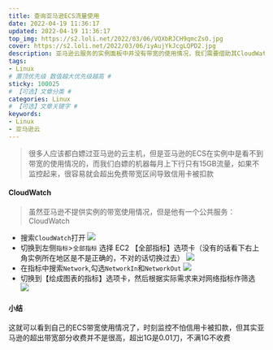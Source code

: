 ```yaml
---
title: 查询亚马逊ECS流量使用
date: 2022-04-19 11:36:17
updated: 2022-04-19 11:36:17
top_img: https://s2.loli.net/2022/03/06/VQXbRJCH9qmcZsO.jpg
cover: https://s2.loli.net/2022/03/06/iyAujYkJcgLQPD2.jpg
description: 亚马逊云服务的实例面板中并没有带宽的使用情况，我们需要借助其CloudWatch中的指标来统计带宽使用情况，避免超出套餐流量造成信用卡扣费
tags:
- Linux  
# 置顶优先级 数值越大优先级越高 #
sticky: 100025
# 【可选】文章分类 #
categories: Linux
# 【可选】文章关键字 #
keywords:
- Linux
- 亚马逊云
---
```


> 很多人应该都白嫖过亚马逊的云主机，但是亚马逊的ECS在实例中是看不到带宽的使用情况的，而我们白嫖的机器每月上下行只有15GB流量，如果不监控起来，很容易就会超出免费带宽区间导致信用卡被扣款

#### CloudWatch
> 虽然亚马逊不提供实例的带宽使用情况，但是他有一个公共服务：CloudWatch

- 搜索`CloudWatch`打开
![](https://byzhao-blog-1257201044.cos.ap-beijing.myqcloud.com/blog/2022422-174645-qy2rx6skmxcloud1.png)
- 切换到左侧`指标`>`全部指标` 选择 EC2 【全部指标】选项卡（没有的话看下右上角实例所在地区是不是正确的，不对的话切换过去）
![](https://byzhao-blog-1257201044.cos.ap-beijing.myqcloud.com/blog/2022422-174651-rv52b7il4pcloud2.png)
- 在指标中搜索`Network`,勾选`NetworkIn`和`NetworkOut`
![](https://byzhao-blog-1257201044.cos.ap-beijing.myqcloud.com/blog/2022422-174659-frvvq5sb8ccloud3.png)
- 切换到【绘成图表的指标】选项卡，然后根据实际需求来对网络指标作筛选
![](https://byzhao-blog-1257201044.cos.ap-beijing.myqcloud.com/blog/2022422-174705-jhh7jwc4plcloud4.png)
#### 小结
这就可以看到自己的ECS带宽使用情况了，时刻监控不怕信用卡被扣款，但其实亚马逊的超出带宽部分收费并不是很高，超出1G是0.01刀，不满1G不收费

